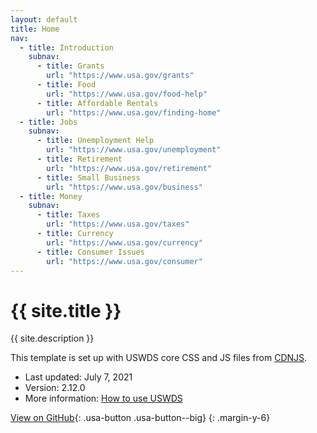 ```yaml
---
layout: default
title: Home
nav:
  - title: Introduction
    subnav:
      - title: Grants
        url: "https://www.usa.gov/grants"
      - title: Food
        url: "https://www.usa.gov/food-help"
      - title: Affordable Rentals
        url: "https://www.usa.gov/finding-home"    
  - title: Jobs
    subnav:
      - title: Unemployment Help
        url: "https://www.usa.gov/unemployment"
      - title: Retirement
        url: "https://www.usa.gov/retirement"
      - title: Small Business
        url: "https://www.usa.gov/business"
  - title: Money
    subnav:
      - title: Taxes
        url: "https://www.usa.gov/taxes"
      - title: Currency
        url: "https://www.usa.gov/currency"
      - title: Consumer Issues
        url: "https://www.usa.gov/consumer"
---
```

# {{ site.title }}

{{ site.description }}

This template is set up with USWDS core CSS and JS files from [CDNJS](https://cdnjs.com/libraries/uswds).

- Last updated: July 7, 2021
- Version: 2.12.0
- More information: [How to use USWDS](https://designsystem.digital.gov/documentation/developers/)

[View on GitHub](https://github.com/Bixal/uswds-template){: .usa-button .usa-button--big}
{: .margin-y-6}